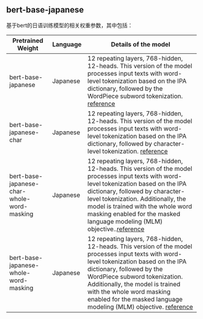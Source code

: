 ## bert-base-japanese

基于bert的日语训练模型的相关权重参数，其中包括：

| Pretrained Weight                          | Language | Details of the model                                         |
| ------------------------------------------ | -------- | ------------------------------------------------------------ |
| bert-base-japanese                         | Japanese | 12 repeating layers, 768-hidden, 12-heads. This version of the model processes input texts with word-level  tokenization based on the IPA dictionary, followed by the WordPiece  subword tokenization. [reference](https://huggingface.co/cl-tohoku/bert-base-japanese) |
| bert-base-japanese-char                    | Japanese | 12 repeating layers, 768-hidden, 12-heads. This version of the model processes input texts with word-level  tokenization based on the IPA dictionary, followed by character-level  tokenization. [reference](https://huggingface.co/cl-tohoku/bert-base-japanese-char) |
| bert-base-japanese-char-whole-word-masking | Japanese | 12 repeating layers, 768-hidden, 12-heads. This version of the model processes input texts with word-level  tokenization based on the IPA dictionary, followed by character-level  tokenization. Additionally, the model is trained with the whole word masking enabled  for the masked language modeling (MLM) objective..[reference](https://huggingface.co/cl-tohoku/bert-base-japanese-char-whole-word-masking) |
| bert-base-japanese-whole-word-masking      | Japanese | 12 repeating layers, 768-hidden, 12-heads. This version of the model processes input texts with word-level  tokenization based on the IPA dictionary, followed by the WordPiece  subword tokenization. Additionally, the model is trained with the whole word masking enabled  for the masked language modeling (MLM) objective. [reference](https://huggingface.co/cl-tohoku/bert-base-japanese-whole-word-masking) |


